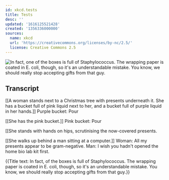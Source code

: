 ```yaml
---
id: xkcd.tests
title: Tests
desc: ''
updated: '1616125521428'
created: '1356336000000'
sources:
  name: xkcd
  url: 'https://creativecommons.org/licenses/by-nc/2.5/'
  license: Creative Commons 2.5
---
```

![In fact, one of the boxes is full of Staphylococcus. The wrapping paper is coated in E. coli, though, so it's an understandable mistake. You know, we should really stop accepting gifts from that guy.](https://imgs.xkcd.com/comics/tests.png)

## Transcript
[[A woman stands next to a Christmas tree with presents underneath it. She has a bucket full of pink liquid next to her, and a bucket full of purple liquid in her hands.]]
Purple bucket: Pour

[[She has the pink bucket.]]
Pink bucket: Pour

[[She stands with hands on hips, scrutinising the now-covered presents. 

[[She walks up behind a man sitting at a computer.]]
Woman: All my presents appear to be gram-negative. 
Man: I wish you hadn't opened the home bio lab kit first. 

{{Title text: In fact, of the boxes is full of Staphylococcus. The wrapping paper is coated in E. coli, though, so it's an understandable mistake. You know, we should really stop accepting gifts from that guy.}}

